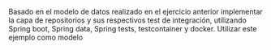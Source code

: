 Basado en el modelo de datos realizado en el ejercicio anterior implementar la capa de repositorios y sus respectivos test de integración, utilizando Spring boot, Spring data, Spring tests, testcontainer y docker. Utilizar este ejemplo como modelo
